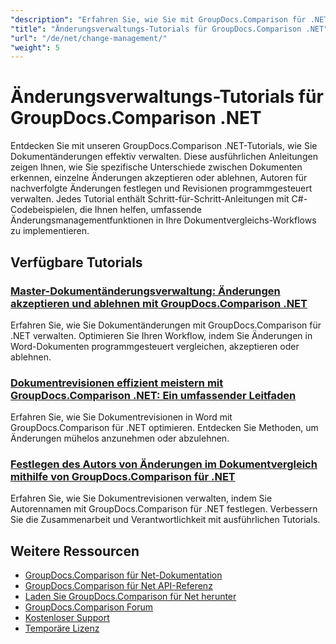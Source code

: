 ```yaml
---
"description": "Erfahren Sie, wie Sie mit GroupDocs.Comparison für .NET erkannte Änderungen zwischen Dokumenten abrufen, akzeptieren, ablehnen und bearbeiten."
"title": "Änderungsverwaltungs-Tutorials für GroupDocs.Comparison .NET"
"url": "/de/net/change-management/"
"weight": 5
---
```


# Änderungsverwaltungs-Tutorials für GroupDocs.Comparison .NET

Entdecken Sie mit unseren GroupDocs.Comparison .NET-Tutorials, wie Sie Dokumentänderungen effektiv verwalten. Diese ausführlichen Anleitungen zeigen Ihnen, wie Sie spezifische Unterschiede zwischen Dokumenten erkennen, einzelne Änderungen akzeptieren oder ablehnen, Autoren für nachverfolgte Änderungen festlegen und Revisionen programmgesteuert verwalten. Jedes Tutorial enthält Schritt-für-Schritt-Anleitungen mit C#-Codebeispielen, die Ihnen helfen, umfassende Änderungsmanagementfunktionen in Ihre Dokumentvergleichs-Workflows zu implementieren.

## Verfügbare Tutorials

### [Master-Dokumentänderungsverwaltung: Änderungen akzeptieren und ablehnen mit GroupDocs.Comparison .NET](./groupdocs-comparison-net-accept-reject-changes/)
Erfahren Sie, wie Sie Dokumentänderungen mit GroupDocs.Comparison für .NET verwalten. Optimieren Sie Ihren Workflow, indem Sie Änderungen in Word-Dokumenten programmgesteuert vergleichen, akzeptieren oder ablehnen.

### [Dokumentrevisionen effizient meistern mit GroupDocs.Comparison .NET: Ein umfassender Leitfaden](./groupdocs-comparison-net-document-revisions-guide/)
Erfahren Sie, wie Sie Dokumentrevisionen in Word mit GroupDocs.Comparison für .NET optimieren. Entdecken Sie Methoden, um Änderungen mühelos anzunehmen oder abzulehnen.

### [Festlegen des Autors von Änderungen im Dokumentvergleich mithilfe von GroupDocs.Comparison für .NET](./groupdocs-comparison-net-set-author-changes-document-comparison/)
Erfahren Sie, wie Sie Dokumentrevisionen verwalten, indem Sie Autorennamen mit GroupDocs.Comparison für .NET festlegen. Verbessern Sie die Zusammenarbeit und Verantwortlichkeit mit ausführlichen Tutorials.

## Weitere Ressourcen

- [GroupDocs.Comparison für Net-Dokumentation](https://docs.groupdocs.com/comparison/net/)
- [GroupDocs.Comparison für Net API-Referenz](https://reference.groupdocs.com/comparison/net/)
- [Laden Sie GroupDocs.Comparison für Net herunter](https://releases.groupdocs.com/comparison/net/)
- [GroupDocs.Comparison Forum](https://forum.groupdocs.com/c/comparison)
- [Kostenloser Support](https://forum.groupdocs.com/)
- [Temporäre Lizenz](https://purchase.groupdocs.com/temporary-license/)